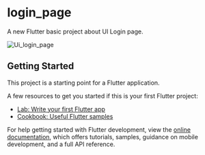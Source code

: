 # login_page

A new Flutter basic project about UI Login page.

![Ui_login_page](https://github.com/Datvan10/UI_Login_page_Fultter/assets/73633074/17c61997-43ac-4084-84c3-8ea2baaadc96)

## Getting Started

This project is a starting point for a Flutter application.

A few resources to get you started if this is your first Flutter project:

- [Lab: Write your first Flutter app](https://docs.flutter.dev/get-started/codelab)
- [Cookbook: Useful Flutter samples](https://docs.flutter.dev/cookbook)

For help getting started with Flutter development, view the
[online documentation](https://docs.flutter.dev/), which offers tutorials,
samples, guidance on mobile development, and a full API reference.
